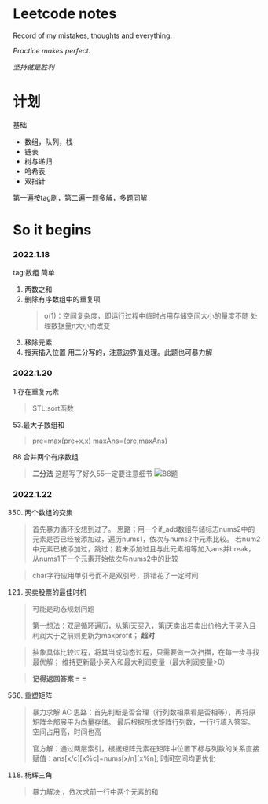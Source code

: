 # Leetcode notes

Record of my mistakes, thoughts and everything.

*Practice makes perfect.*

*坚持就是胜利*



# **计划**
基础
* 数组，队列，栈
* 链表
* 树与递归
* 哈希表
* 双指针


第一遍按tag刷，第二遍一题多解，多题同解
# So it begins
### 2022.1.18
tag:数组 简单
1. 两数之和
2. 删除有序数组中的重复项
   > o(1)：空间复杂度，即运行过程中临时占用存储空间大小的量度不随
   > 处理数据量n大小而改变
3. 移除元素
4. 搜索插入位置
   用二分写的，注意边界值处理。此题也可暴力解

### 2022.1.20
1.存在重复元素
> STL:sort函数

53.最大子数组和

> pre=max(pre+x,x)
> maxAns=(pre,maxAns)

88.合并两个有序数组
> **二分法**
> 这题写了好久55一定要注意细节
> ![88题](pics/88题.png)

### 2022.1.22

350. 两个数组的交集
> 首先暴力循环没想到过了。
> 思路；用一个if_add数组存储标志nums2中的元素是否已经被添加过，遍历nums1，依次与nums2中元素比较。
> 若num2中元素已被添加过，跳过；若未添加过且与此元素相等加入ans并break，从nums1下一个元素开始依次与nums2中的比较

> char字符应用单引号而不是双引号，排错花了一定时间

121. 买卖股票的最佳时机
> 可能是动态规划问题
>
> 第一想法：双层循环遍历，从第i天买入，第j天卖出若卖出价格大于买入且利润大于之前则更新为maxprofit；
> **超时**

> 抽象具体比较过程，将其当成动态过程，只需要做一次扫描，在每一步寻找最优解；
> 维持更新最小买入和最大利润变量（最大利润变量>0）

> **记得返回答案 = =**
>
566. 重塑矩阵
> 暴力求解 AC
> 思路：首先判断是否合理（行列数相乘看是否相等），再将原矩阵全部展平为向量存储。
> 最后根据所求矩阵行列数，一行行填入答案。空间占用高，时间也高
>
> 官方解：通过两层索引，根据矩阵元素在矩阵中位置下标与列数的关系直接赋值：ans[x/c][x%c]=nums[x/n][x%n];
> 时间空间均更优化
>
118. 杨辉三角
> 暴力解决 ，依次求前一行中两个元素的和
